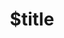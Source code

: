 ---
title: $title
second_title: GroupDocs.Annotation for .NET API Reference
description: $description
type: docs
weight: $weight
url: /net/$ref/
---